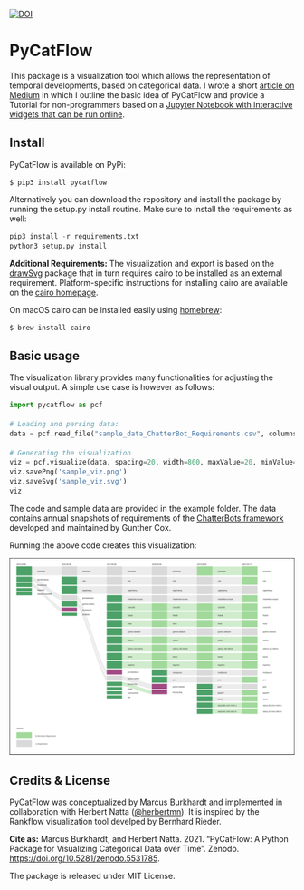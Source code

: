 [![DOI](https://zenodo.org/badge/DOI/10.5281/zenodo.5531785.svg)](https://doi.org/10.5281/zenodo.5531785)

# PyCatFlow

This package is a visualization tool which allows the representation of temporal developments, based on categorical data. I wrote a short [article on Medium](https://medium.com/@bumatic/pycatflow-visualizing-categorical-data-over-time-b344102bcce2) in which I outline the basic idea of PyCatFlow and provide a Tutorial for non-programmers based on a [Jupyter Notebook with interactive widgets that can be run online](https://mybinder.org/v2/gist/bumatic/83c3423595cde010da7ad059c6b8b2f5/HEAD).

## Install 

PyCatFlow is available on PyPi:

```Shell
$ pip3 install pycatflow
```
Alternatively you can download the repository and install the package by running 
the setup.py install routine. Make sure to install the requirements as well:

```python
pip3 install -r requirements.txt
python3 setup.py install
```

**Additional Requirements:** 
The visualization and export is based on the [drawSvg](https://pypi.org/project/drawSvg/) package that 
in turn requires cairo to be installed as an external requirement. Platform-specific instructions for installing cairo are available on the 
[cairo homepage](https://www.cairographics.org/download/).

On macOS cairo can be installed easily using [homebrew](https://brew.sh/):

```Bash
$ brew install cairo
```

## Basic usage

The visualization library provides many functionalities for adjusting the visual output. A simple use case is however as follows:

```Python
import pycatflow as pcf

# Loading and parsing data:
data = pcf.read_file("sample_data_ChatterBot_Requirements.csv", columns="column", nodes="items", categories="category", column_order="column order")

# Generating the visualization
viz = pcf.visualize(data, spacing=20, width=800, maxValue=20, minValue=2)
viz.savePng('sample_viz.png')
viz.saveSvg('sample_viz.svg')
viz
```

The code and sample data are provided in the example folder. The data contains 
annual snapshots of requirements of the [ChatterBots framework](https://github.com/gunthercox/ChatterBot) 
developed and maintained by Gunther Cox.

Running the above code creates this visualization:

![Sample Visualization](https://raw.githubusercontent.com/bumatic/PyCatFlow/main/example/sample_viz.svg)


## Credits & License

PyCatFlow was conceptualized by Marcus Burkhardt and implemented in collaboration with Herbert Natta ([@herbertmn](https://github.com/herbertmn)). It is inspired by the Rankflow visualization tool develped by Bernhard Rieder. 

**Cite as:** Marcus Burkhardt, and Herbert Natta. 2021. “PyCatFlow: A Python Package for Visualizing Categorical Data over Time”. Zenodo. https://doi.org/10.5281/zenodo.5531785.

The package is released under MIT License.



